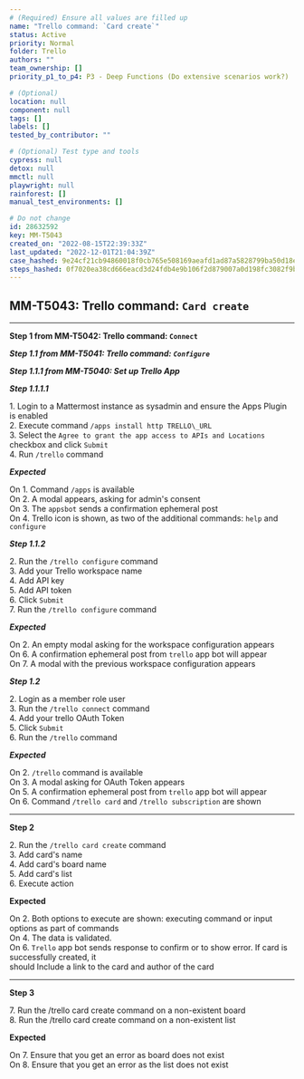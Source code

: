 ```yaml
---
# (Required) Ensure all values are filled up
name: "Trello command: `Card create`"
status: Active
priority: Normal
folder: Trello
authors: ""
team_ownership: []
priority_p1_to_p4: P3 - Deep Functions (Do extensive scenarios work?)

# (Optional)
location: null
component: null
tags: []
labels: []
tested_by_contributor: ""

# (Optional) Test type and tools
cypress: null
detox: null
mmctl: null
playwright: null
rainforest: []
manual_test_environments: []

# Do not change
id: 28632592
key: MM-T5043
created_on: "2022-08-15T22:39:33Z"
last_updated: "2022-12-01T21:04:39Z"
case_hashed: 9e24cf21cb94860018f0cb765e508169aeafd1ad87a5828799ba50d18e4f53f670b59f0223db586769f4b8a7589f1f91
steps_hashed: 0f7020ea38cd666eacd3d24fdb4e9b106f2d879007a0d198fc3082f9bcc991872acacb483a22ced3a273b4b37f004472
---
```


<!-- (Auto-generated) Based on frontmatter's "key" and "name" -->

## MM-T5043: Trello command: `Card create`

---

**Step 1 from MM-T5042: Trello command: `Connect`**

<!-- (Auto-generated) Note: Steps 1.1 to 1.2 should not be updated here. Instead, modify directly to the referenced MM-T5042 test case. -->

_**Step 1.1 from MM-T5041: Trello command: `Configure`**_

<!-- (Auto-generated) Note: Steps 1.1.1 to 1.1.2 should not be updated here. Instead, modify directly to the referenced MM-T5041 test case. -->

_**Step 1.1.1 from MM-T5040: Set up Trello App**_

<!-- (Auto-generated) Note: Step 1.1.1.1 should not be updated here. Instead, modify directly to the referenced MM-T5040 test case. -->

_**Step 1.1.1.1**_

1\. Login to a Mattermost instance as sysadmin and ensure the Apps Plugin is enabled\
2\. Execute command `/apps install http TRELLO\_URL`\
3\. Select the `Agree to grant the app access to APIs and Locations` checkbox and click `Submit`\
4\. Run `/trello` command

_**Expected**_

On 1. Command `/apps` is available\
On 2. A modal appears, asking for admin's consent\
On 3. The `appsbot` sends a confirmation ephemeral post\
On 4. Trello icon is shown, as two of the additional commands: `help` and `configure`

_**Step 1.1.2**_

2\. Run the `/trello configure` command\
3\. Add your Trello workspace name\
4\. Add API key\
5\. Add API token\
6\. Click `Submit`\
7\. Run the `/trello configure` command

_**Expected**_

On 2. An empty modal asking for the workspace configuration appears\
On 6. A confirmation ephemeral post from `trello` app bot will appear\
On 7. A modal with the previous workspace configuration appears

_**Step 1.2**_

2\. Login as a member role user\
3\. Run the `/trello connect` command\
4\. Add your trello OAuth Token\
5\. Click `Submit`\
6\. Run the `/trello` command

_**Expected**_

On 2. `/trello` command is available\
On 3. A modal asking for OAuth Token appears\
On 5. A confirmation ephemeral post from `trello` app bot will appear\
On 6. Command `/trello card` and `/trello subscription` are shown

---

**Step 2**

2\. Run the `/trello card create` command\
3\. Add card's name\
4\. Add card's board name\
5\. Add card's list\
6\. Execute action

**Expected**

On 2. Both options to execute are shown: executing command or input options as part of commands\
On 4. The data is validated.\
On 6. `Trello` app bot sends response to confirm or to show error. If card is successfully created, it\
should Include a link to the card and author of the card

---

**Step 3**

7\. Run the /trello card create command on a non-existent board\
8\. Run the /trello card create command on a non-existent list

**Expected**

On 7. Ensure that you get an error as board does not exist\
On 8. Ensure that you get an error as the list does not exist
